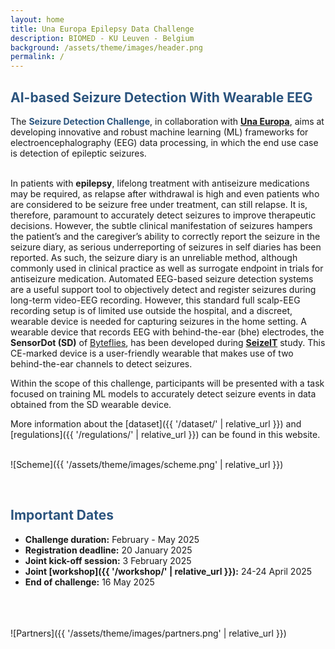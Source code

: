 ```yaml
---
layout: home
title: Una Europa Epilepsy Data Challenge
description: BIOMED - KU Leuven - Belgium
background: /assets/theme/images/header.png
permalink: /
---
```



## **<span style="color:#2B547E">AI-based Seizure Detection With Wearable EEG</span>**

The **<span style="color:#2B547E">Seizure Detection Challenge</span>**, in collaboration with [**Una Europa**](https://www.una-europa.eu/), aims at developing innovative and robust machine learning (ML) frameworks for electroencephalography (EEG) data processing, in which the end use case is detection of epileptic seizures.

\
In patients with **epilepsy**, lifelong treatment with antiseizure medications may be required, as relapse after withdrawal is high and even patients who are considered to be seizure free under treatment, can still relapse. It is, therefore, paramount to accurately detect seizures to improve therapeutic decisions. However, the subtle clinical manifestation of seizures hampers the patient’s and the caregiver’s ability to correctly report the seizure in the seizure diary, as serious underreporting of seizures in self diaries has been reported. As such, the seizure diary is an unreliable method, although commonly used in clinical practice as well as surrogate endpoint in trials for antiseizure medication. Automated EEG-based seizure detection systems are a useful support tool to objectively detect and register seizures during long-term video-EEG recording. However, this standard full scalp-EEG recording setup is of limited use outside the hospital, and a discreet, wearable device is needed for capturing seizures in the home setting. A wearable device that records EEG with behind-the-ear (bhe) electrodes, the **SensorDot (SD)** of [Byteflies](https://byteflies.com/), has been developed during [**SeizeIT**](https://eithealth.eu/spotlight-story/seizeit/) study. This CE-marked device is a user-friendly wearable that makes use of two behind-the-ear channels to detect seizures.

Within the scope of this challenge, participants will be presented with a task focused on training ML models to accurately detect seizure events in data obtained from the SD wearable device.

More information about the [dataset]({{ '/dataset/' | relative_url }}) and [regulations]({{ '/regulations/' | relative_url }}) can be found in this website.

\
![Scheme]({{ '/assets/theme/images/scheme.png' | relative_url }})

&nbsp;  

## **<span style="color:#2B547E">Important Dates</span>**

- **Challenge duration:** February - May 2025
- **Registration deadline:** 20 January 2025
- **Joint kick-off session:** 3 February 2025
- **Joint [workshop]({{ '/workshop/' | relative_url }}):** 24-24 April 2025
- **End of challenge:** 16 May 2025




\
\
\
![Partners]({{ '/assets/theme/images/partners.png' | relative_url }})